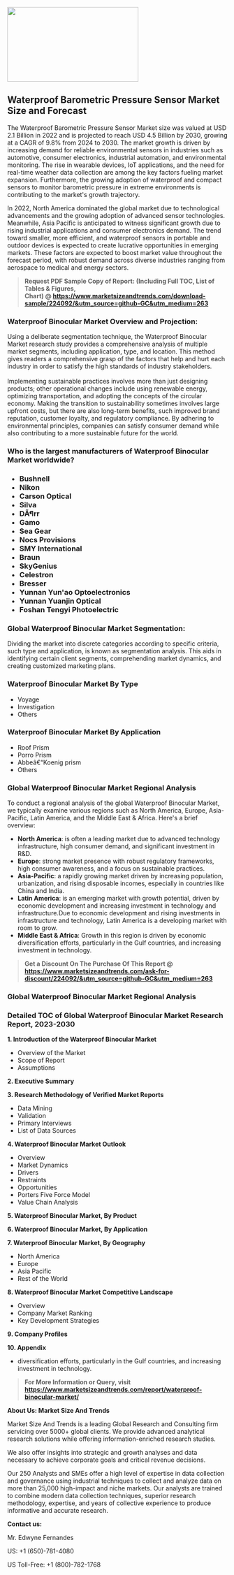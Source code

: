 <p><img class="alignnone size-medium wp-image-20088" src="https://ffe5etoiles.com/wp-content/uploads/2024/12/MST1-300x171.png" alt="" width="300" height="171" /></p><h2>Waterproof Barometric Pressure Sensor Market Size and Forecast</h2><p>The Waterproof Barometric Pressure Sensor Market size was valued at USD 2.1 Billion in 2022 and is projected to reach USD 4.5 Billion by 2030, growing at a CAGR of 9.8% from 2024 to 2030. The market growth is driven by increasing demand for reliable environmental sensors in industries such as automotive, consumer electronics, industrial automation, and environmental monitoring. The rise in wearable devices, IoT applications, and the need for real-time weather data collection are among the key factors fueling market expansion. Furthermore, the growing adoption of waterproof and compact sensors to monitor barometric pressure in extreme environments is contributing to the market's growth trajectory.</p><p>In 2022, North America dominated the global market due to technological advancements and the growing adoption of advanced sensor technologies. Meanwhile, Asia Pacific is anticipated to witness significant growth due to rising industrial applications and consumer electronics demand. The trend toward smaller, more efficient, and waterproof sensors in portable and outdoor devices is expected to create lucrative opportunities in emerging markets. These factors are expected to boost market value throughout the forecast period, with robust demand across diverse industries ranging from aerospace to medical and energy sectors.</p></p><blockquote id="" class=""><strong>Request PDF Sample Copy of Report: (Including Full TOC, List of Tables &amp; Figures, Chart)&nbsp;@&nbsp;<strong><a href="https://www.marketsizeandtrends.com/download-sample/224092/&utm_source=github-GC&utm_medium=263" target="_blank">https://www.marketsizeandtrends.com/download-sample/224092/&utm_source=github-GC&utm_medium=263</a></strong></strong></blockquote><h3 id="" class="">Waterproof Binocular Market&nbsp;Overview and Projection:</h3><p id="" class="">Using a deliberate segmentation technique, the Waterproof Binocular Market research study provides a comprehensive analysis of multiple market segments, including application, type, and location. This method gives readers a comprehensive grasp of the factors that help and hurt each industry in order to satisfy the high standards of industry stakeholders. <br /> <br />Implementing sustainable practices involves more than just designing products; other operational changes include using renewable energy, optimizing transportation, and adopting the concepts of the circular economy. Making the transition to sustainability sometimes involves large upfront costs, but there are also long-term benefits, such improved brand reputation, customer loyalty, and regulatory compliance. By adhering to environmental principles, companies can satisfy consumer demand while also contributing to a more sustainable future for the world.</p><h3 id="" class="">Who is the largest manufacturers of&nbsp;Waterproof Binocular Market worldwide?</h3><h3 class=""><p><ul><li>Bushnell </li><li> Nikon </li><li> Carson Optical </li><li> Silva </li><li> DÃ¶rr </li><li> Gamo </li><li> Sea Gear </li><li> Nocs Provisions </li><li> SMY International </li><li> Braun </li><li> SkyGenius </li><li> Celestron </li><li> Bresser </li><li> Yunnan Yun'ao Optoelectronics </li><li> Yunnan Yuanjin Optical </li><li> Foshan Tengyi Photoelectric</li></ul></p></h3><h3 id="" class="">Global&nbsp;Waterproof Binocular Market Segmentation:</h3><p id="" class="">Dividing the market into discrete categories according to specific criteria, such type and application, is known as segmentation analysis. This aids in identifying certain client segments, comprehending market dynamics, and creating customized marketing plans.</p><h3 id="" class="">Waterproof Binocular Market&nbsp;By Type</h3><p><p><ul><li>Voyage</li><li> Investigation</li><li> Others</p></li></ul></p></p><h3 id="" class="">Waterproof Binocular Market&nbsp;By Application</h3><p class=""><p><ul><li>Roof Prism</li><li> Porro Prism</li><li> Abbeâ€“Koenig prism</li><li> Others</li></ul></p></p><h3 id="" class="">Global Waterproof Binocular Market Regional Analysis</h3><p id="" class="">To conduct a regional analysis of the global Waterproof Binocular Market, we typically examine various regions such as North America, Europe, Asia-Pacific, Latin America, and the Middle East &amp; Africa. Here's a brief overview:</p><ul><li><strong>North America</strong>: is often a leading market due to advanced technology infrastructure, high consumer demand, and significant investment in R&amp;D.</li><li><strong>Europe</strong>: strong market presence with robust regulatory frameworks, high consumer awareness, and a focus on sustainable practices.</li><li><strong>Asia-Pacific</strong>: a rapidly growing market driven by increasing population, urbanization, and rising disposable incomes, especially in countries like China and India.</li><li><strong>Latin America</strong>: is an emerging market with growth potential, driven by economic development and increasing investment in technology and infrastructure.Due to economic development and rising investments in infrastructure and technology, Latin America is a developing market with room to grow.</li><li><strong>Middle East &amp; Africa</strong>: Growth in this region is driven by economic diversification efforts, particularly in the Gulf countries, and increasing investment in technology.</li></ul><blockquote id="" class=""><strong>Get a Discount On The Purchase Of This Report @ <strong><a href="https://www.marketsizeandtrends.com/ask-for-discount/224092/&utm_source=github-GC&utm_medium=263" target="_blank">https://www.marketsizeandtrends.com/ask-for-discount/224092/&utm_source=github-GC&utm_medium=263</a></strong></strong></blockquote><h3 id="" class="">Global Waterproof Binocular Market Regional Analysis</h3><h3 id="" class="">Detailed TOC of Global Waterproof Binocular Market Research Report, 2023-2030</h3><p id="" class=""><strong>1. Introduction of the Waterproof Binocular Market</strong></p><ul><li>Overview of the Market</li><li>Scope of Report</li><li>Assumptions</li></ul><p id="" class=""><strong>2. Executive Summary</strong></p><p id="" class=""><strong>3. Research Methodology of Verified Market Reports</strong></p><ul><li>Data Mining</li><li>Validation</li><li>Primary Interviews</li><li>List of Data Sources</li></ul><p id="" class=""><strong>4. Waterproof Binocular Market Outlook</strong></p><ul><li>Overview</li><li>Market Dynamics</li><li>Drivers</li><li>Restraints</li><li>Opportunities</li><li>Porters Five Force Model</li><li>Value Chain Analysis</li></ul><p id="" class=""><strong>5. Waterproof Binocular Market, By Product</strong></p><p id="" class=""><strong>6. Waterproof Binocular Market, By Application</strong></p><p id="" class=""><strong>7. Waterproof Binocular Market, By Geography</strong></p><ul><li>North America</li><li>Europe</li><li>Asia Pacific</li><li>Rest of the World</li></ul><p id="" class=""><strong>8. Waterproof Binocular Market Competitive Landscape</strong></p><ul><li>Overview</li><li>Company Market Ranking</li><li>Key Development Strategies</li></ul><p id="" class=""><strong>9. Company Profiles</strong></p><p id="" class=""><strong>10. Appendix</strong></p><ul><li>diversification efforts, particularly in the Gulf countries, and increasing investment in technology.</li></ul><blockquote id="" class=""><strong>For More Information or Query, visit <strong><strong><a href="https://www.marketsizeandtrends.com/report/waterproof-binocular-market/" target="_blank">https://www.marketsizeandtrends.com/report/waterproof-binocular-market/</a></strong></strong></strong></blockquote><p id="" class=""><strong>About Us: Market Size And Trends</strong></p><p id="" class="">Market Size And Trends is a leading Global Research and Consulting firm servicing over 5000+ global clients. We provide advanced analytical research solutions while offering information-enriched research studies.</p><p id="" class="">We also offer insights into strategic and growth analyses and data necessary to achieve corporate goals and critical revenue decisions.</p><p id="" class="">Our 250 Analysts and SMEs offer a high level of expertise in data collection and governance using industrial techniques to collect and analyze data on more than 25,000 high-impact and niche markets. Our analysts are trained to combine modern data collection techniques, superior research methodology, expertise, and years of collective experience to produce informative and accurate research.</p><p id="" class=""><strong>Contact us:</strong></p><p id="" class="">Mr. Edwyne Fernandes</p><p id="" class="">US: +1 (650)-781-4080</p><p id="" class="">US Toll-Free: +1 (800)-782-1768</p>
